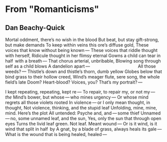 # From "Romanticisms"
## Dan Beachy-Quick
Mortal oddment, there’s no wish in the blood
But beat, but stay gift-strong, but make demands
To keep within veins this ore’s diffuse gold,
These voices that know without being known —
These voices that riddle thought with herself,
Ridicule thought in her flimsy eternal
Gowns a child can tear in half   with a breath —
That chorus arterial, unbribable,
Blowing song through self as a child blows
A dandelion apart —
                                      All those weeds? —
Thistle’s down and thistle’s thorn, dumb yellow
Globes below that bind grass to their hollow creed,
Wind’s meager flute, sere song, the whole field’s late
Doom? Heart-blood? Voices, you? That’s my portrait? —


I kept repeating, repeating, kept re —
To repair, to repair my, or not my —  _the_
Mind’s bower, but whose — who mines urgency —
Or whose mind regrets all those violets rooted
In violence — or I only mean thought, in thought,
Not violence, thinking, and the stupid leaf
Unfolding, mine, mine, mind. Here’s the plot
All untended: Psyche and, and — some thief
Unnamed — no, some unnamed leaf, and the sun,
Yes, only the sun that through open eyes
Turns the livid leaf green. Not leaf. Meant wound —
Or is it wind, is it wind that split in half   by
A gnat, by a blade of grass, always heals its gale —
What is the wound that is being healed, healed —